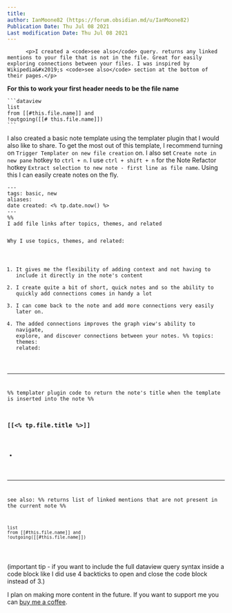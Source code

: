 ```yaml
---
title:
author: IanMoone82 (https://forum.obsidian.md/u/IanMoone82)
Publication Date: Thu Jul 08 2021
Last modification Date: Thu Jul 08 2021
---
```



          <p>I created a <code>see also</code> query. returns any linked mentions to your file that is not in the file. Great for easily exploring connections between your files. I was inspired by Wikipedia&#x2019;s <code>see also</code> section at the bottom of their pages.</p>
<p><strong>For this to work your first header needs to be the file name</strong></p>
<pre><code class="lang-auto">```dataview
list 
from [[#this.file.name]] and
!outgoing([[# this.file.name]])
```
</code></pre>
<p>I also created a basic note template using the templater plugin that I would also like to share. To get the most out of this template, I recommend turning on <code>Trigger Templater on new file creation</code> on. I also set <code>Create note in new pane</code> hotkey to <code>ctrl + n</code>. I use <code>ctrl + shift + n</code> for the Note Refactor hotkey <code>Extract selection to new note - first line as file name</code>. Using this I can easily create notes on the fly.</p>
<pre><code class="lang-auto">---
tags: basic, new
aliases:
date created: &lt;% tp.date.now() %&gt;
---
%%
I add file links after topics, themes, and related

Why I use topics, themes, and related:
1. It gives me the flexibility of adding context and not having to include it directly in the note&apos;s content 
2. I create quite a bit of short, quick notes and so the ability to quickly add connections comes in handy a lot
3. I can come back to the note and add more connections very easily later on.
4. The added connections improves the graph view&apos;s ability to navigate, explore, and discover connections between your notes. 
%%
topics: 
themes: 
related: 

---
%%
templater plugin code to return the note&apos;s title when the template is inserted into the note
%%
### [[&lt;% tp.file.title %&gt;]]
- 

---
see also:
%%
returns list of linked mentions that are not present in the current note
%%
```dataview
list 
from [[#this.file.name]] and
!outgoing([[#this.file.name]])
```
</code></pre>
<p>(important tip - if you want to include the full dataview query syntax inside a code block like I did use 4 backticks to open and close the code block instead of 3.)</p>
<p>I plan on making more content in the future. If you want to support me you can <a href="https://www.buymeacoffee.com/IanMoone" rel="noopener nofollow ugc">buy me a coffee</a>.</p>
        